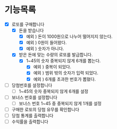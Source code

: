 # 기능목록

- [x]  로또를 구매합니다
    - [x]  돈을 받습니다
        - [x]  예외 ) 돈이 1000원으로 나누어 떨어지지 않는다.
        - [x]  예외 ) 0원이 들어왔다.
        - [x]  예외 ) 숫자가 아니다.
    - [x]  받은 돈에 맞는 수량의 로또를 발급합니다.
        - [x]  1~45의 숫자 중복되지 않게 6개를 뽑는다.
            - [x]  예외 ) 중복이 되었다.
            - [x]  예외 ) 범위 밖의 숫자가 입력 되었다.
            - [x]  예외 ) 6개를 초과한 번호가 뽑혔다.
- [ ]  당첨번호를 설정합니다
    - [ ]  1~45의 숫자 중복되지 않게 6개를 설정
- [ ]  보너스 번호를 설정합니다
    - [ ]  보너스 번호 1~45 중 중복되지 않게 1개를 설정
- [ ]  구매한 로또의 당첨 유무를 확인합니다
- [ ]  당첨 통계를 출력합니다
- [ ]  수익률을 출력합니다